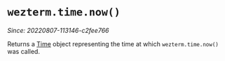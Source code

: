 # `wezterm.time.now()`

*Since: 20220807-113146-c2fee766*

Returns a [Time](Time/index.md) object representing the time at which
`wezterm.time.now()` was called.

